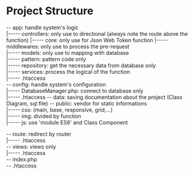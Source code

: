 # Project Structure
-- app: handle system's logic  
|----- controllers: only use to directional (always note the route above the function)
|----- core: only use for Json Web Token function
|----- middlewares: only use to process the pre-request  
|----- models: only use to mapping with database  
|----- pattern: pattern code only  
|----- repository: get the necessary data from database only  
|----- services: process the logical of the function    
|----- .htaccess  
-- config: handle system's configuration  
|----- DatabaseManager.php: connect to database only  
|----- .htaccess 
-- data: saving documentation about the project (Class Diagram, sql file)
-- public: vendor for static informations  
|----- css: (main, base, responsive, grid,...)  
|----- img: divided by function  
|----- js: use 'module ES6' and Class Component  
 
-- route: redirect by router  
|----- .htaccess  
-- views: views only  
|----- .htaccess  
-- index.php  
-- .htaccess  
